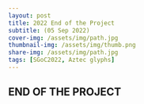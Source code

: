```yaml
---
layout: post
title: 2022 End of the Project
subtitle: (05 Sep 2022)
cover-img: /assets/img/path.jpg
thumbnail-img: /assets/img/thumb.png
share-img: /assets/img/path.jpg
tags: [SGoC2022, Aztec glyphs]
---
```


## END OF THE PROJECT

